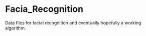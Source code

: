 # Facia_Recognition
Data files for facial recognition and eventually hopefully a working algorithm.

